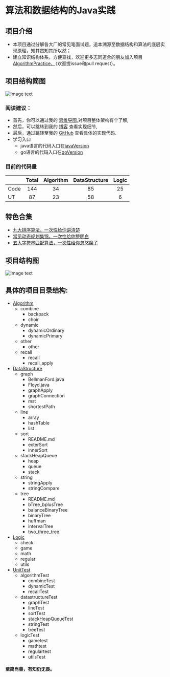  <h1> 算法和数据结构的Java实践  </h1>

## 项目介绍
+ 本项目通过分解各大厂的常见笔面试题，追本溯源至数据结构和算法的底层实现原理，知其然知其所以然；
+ 建立知识结构体系，方便查找，欢迎更多志同道合的朋友加入项目[AlgorithmPractice，](https://github.com/ljfirst/AlgorithmPractice)（欢迎提issue和pull request）。

## 项目结构简图
![Image text](https://github.com/ljfirst/AlgorithmPractice/blob/master/resource/Architecture.png)

### 阅读建议：
+ 首先，你可以通过我的 [思维导图](https://www.processon.com/mindmap/5cbb5fcae4b09b16ffc06360),对项目整体架构有个了解,
+ 然后，可以跳转到我的 [博客](https://blog.csdn.net/ljfirst) 查看实现细节,
+ 最后，通过跳转至我的 [GitHub](https://github.com/ljfirst/Algorithm) 查看具体的实现代码.
+ 学习入口
  + java语言的代码入口在[javaVersion](https://github.com/ljfirst/AlgorithmPractice/tree/master/javaVersion)
  + go语言的代码入口在[goVersion](https://github.com/ljfirst/AlgorithmPractice/tree/master/goVersion)

### 目前的代码量
|          | Total | Algorithm | DataStructure | Logic  |
| -------- |:-----:|  :----:   |   :-----:     | :-----:|
| Code     |  144  |    34     |      85       |   25   |  
| UT       |  87   |    23     |      58       |   6    | 

## 特色合集
+ [九大排序算法，一次性给你讲清楚](https://blog.csdn.net/ljfirst/article/details/102762758)
+ [常见动态规划集锦，一次性给你整明白](https://blog.csdn.net/ljfirst/article/details/103082359)
+ [五大字符串匹配算法，一次性给你忽悠瘸了](https://blog.csdn.net/ljfirst/article/details/104448266)

## 项目结构图
![Image text](https://github.com/ljfirst/AlgorithmPractice/blob/master/resource/AlgorithmPractice.png)

## 具体的项目目录结构:
+ [Algorithm](https://github.com/ljfirst/AlgorithmPractice/tree/master/javaVersion/Algorithm)
    + combine
        + backpack
        + choir
    + dynamic
        + dynamicOrdinary
        + dynamicPrimary
    + other
        + other
    + recall
        + recall
        + recall_apply
+ [DataStructure](https://github.com/ljfirst/AlgorithmPractice/tree/master/javaVersion/DataStructure)
    + graph
        + BellmanFord.java
        + Floyd.java
        + graphApply
        + graphConnection
        + mst
        + shortestPath
    + line
        + array
        + hashTable
        + list
    + sort
        + README.md
        + exterSort
        + innerSort
    + stackHeapQueue
        + heap
        + queue
        + stack
    + string
        + stringApply
        + stringCompare
    + tree
        + README.md 
        + bTree_bplusTree
        + balanceBinaryTree
        + binaryTree
        + huffman
        + intervalTree
        + two_three_tree
+  [Logic](https://github.com/ljfirst/AlgorithmPractice/tree/master/javaVersion/Logic)
   +  check
   +  game
   +  math
   +  regular
   + utils
+ [UnitTest](https://github.com/ljfirst/AlgorithmPractice/tree/master/javaVersion/UnitTest)
    + algorithmTest
        + combineTest
        + dynamicTest
        + recallTest
    + datastructureTest
        + graphTest
        + lineTest
        + sortTest
        + stackHeapQueueTest
        + stringTest
        + treeTest
    + logicTest
        + gametest
        + mathtest
        + regulartest
        + utilsTest
        


#### 至简尚善，有知仍无畏。
